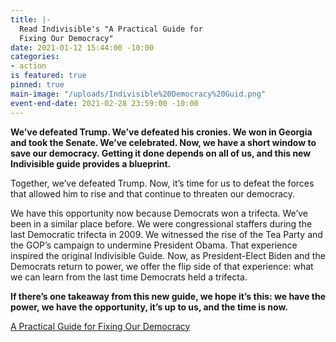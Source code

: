 ```yaml
---
title: |-
  Read Indivisible's "A Practical Guide for
  Fixing Our Democracy"
date: 2021-01-12 15:44:00 -10:00
categories:
- action
is featured: true
pinned: true
main-image: "/uploads/Indivisible%20Democracy%20Guid.png"
event-end-date: 2021-02-28 23:59:00 -10:00
---
```


**We’ve defeated Trump. We’ve defeated his cronies. We won in Georgia
and took the Senate. We’ve celebrated. Now, we have a short window to
save our democracy. Getting it done depends on all of us, and this new
Indivisible guide provides a blueprint.**

Together, we’ve defeated Trump. Now, it’s time for us to defeat the forces that
allowed him to rise and that continue to threaten our democracy.

We have this opportunity now because Democrats won a trifecta. We’ve been
in a similar place before. We were congressional staffers during the last
Democratic trifecta in 2009. We witnessed the rise of the Tea Party and the
GOP’s campaign to undermine President Obama. That experience inspired
the original Indivisible Guide. Now, as President-Elect Biden and the
Democrats return to power, we offer the flip side of that experience: what we
can learn from the last time Democrats held a trifecta.

**If there’s one takeaway from this new guide, we hope it’s this: we have the
power, we have the opportunity, it’s up to us, and the time is now.**

[A Practical Guide for Fixing Our Democracy](https://indivisible.org/democracy-guide)

